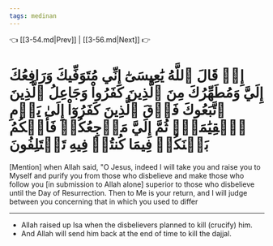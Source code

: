```yaml
---
tags: medinan
---
```


👈 [[3-54.md|Prev]] | [[3-56.md|Next]] 👉

# إِذۡ قَالَ ٱللَّهُ يَٰعِيسَىٰٓ إِنِّي مُتَوَفِّيكَ وَرَافِعُكَ إِلَيَّ وَمُطَهِّرُكَ مِنَ ٱلَّذِينَ كَفَرُواْ وَجَاعِلُ ٱلَّذِينَ ٱتَّبَعُوكَ فَوۡقَ ٱلَّذِينَ كَفَرُوٓاْ إِلَىٰ يَوۡمِ ٱلۡقِيَٰمَةِۖ ثُمَّ إِلَيَّ مَرۡجِعُكُمۡ فَأَحۡكُمُ بَيۡنَكُمۡ فِيمَا كُنتُمۡ فِيهِ تَخۡتَلِفُونَ

[Mention] when Allah said, "O Jesus, indeed I will take you and raise you to Myself and purify you from those who disbelieve and make those who follow you [in submission to Allah alone] superior to those who disbelieve until the Day of Resurrection. Then to Me is your return, and I will judge between you concerning that in which you used to differ

---
- Allah raised up Isa when the disbelievers planned to kill (crucify) him. 
- And Allah will send him back at the end of time to kill the dajjal.